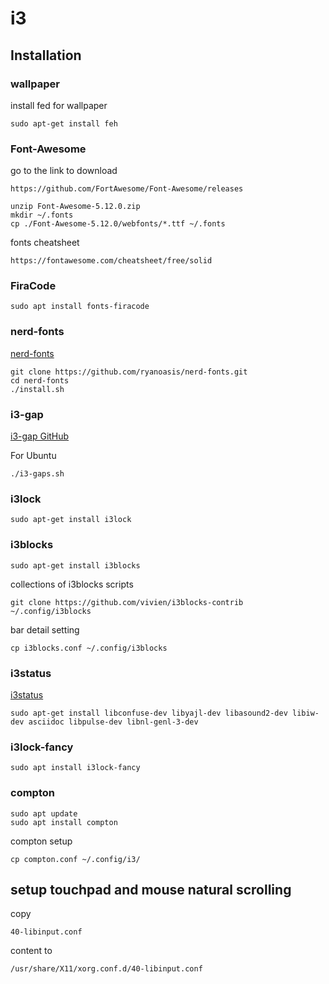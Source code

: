 # i3
## Installation

### wallpaper
install fed for wallpaper
```
sudo apt-get install feh
```

### Font-Awesome
go to the link to download
```
https://github.com/FortAwesome/Font-Awesome/releases
```
```
unzip Font-Awesome-5.12.0.zip
mkdir ~/.fonts
cp ./Font-Awesome-5.12.0/webfonts/*.ttf ~/.fonts
```

fonts cheatsheet
```
https://fontawesome.com/cheatsheet/free/solid
```

### FiraCode

```
sudo apt install fonts-firacode
```

### nerd-fonts

[nerd-fonts](https://github.com/ryanoasis/nerd-fonts.git)
```
git clone https://github.com/ryanoasis/nerd-fonts.git
cd nerd-fonts
./install.sh
```

### i3-gap
[i3-gap GitHub](https://github.com/Airblader/i3)

For Ubuntu
```
./i3-gaps.sh
```

### i3lock
```
sudo apt-get install i3lock
```

### i3blocks
```
sudo apt-get install i3blocks
```

collections of i3blocks scripts
```
git clone https://github.com/vivien/i3blocks-contrib ~/.config/i3blocks
```

bar detail setting
```
cp i3blocks.conf ~/.config/i3blocks
```

### i3status
[i3status](https://github.com/i3/i3status)
```
sudo apt-get install libconfuse-dev libyajl-dev libasound2-dev libiw-dev asciidoc libpulse-dev libnl-genl-3-dev
```

### i3lock-fancy
```
sudo apt install i3lock-fancy
```

### compton

```
sudo apt update
sudo apt install compton
```
compton setup
```
cp compton.conf ~/.config/i3/
```

## setup touchpad and mouse natural scrolling

copy
```
40-libinput.conf
```
content to
```
/usr/share/X11/xorg.conf.d/40-libinput.conf
```
